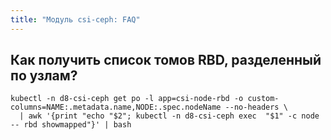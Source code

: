 ```yaml
---
title: "Модуль csi-ceph: FAQ"
---
```


## Как получить список томов RBD, разделенный по узлам?

```shell
kubectl -n d8-csi-ceph get po -l app=csi-node-rbd -o custom-columns=NAME:.metadata.name,NODE:.spec.nodeName --no-headers \
  | awk '{print "echo "$2"; kubectl -n d8-csi-ceph exec  "$1" -c node -- rbd showmapped"}' | bash
```
